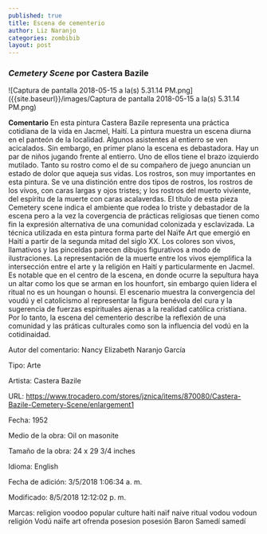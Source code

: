 ```yaml
---
published: true
title: Escena de cementerio
author: Liz Naranjo
categories: zombibib
layout: post
---
```


### _Cemetery Scene_ por Castera Bazile

![Captura de pantalla 2018-05-15 a la(s) 5.31.14 PM.png]({{site.baseurl}}/images/Captura de pantalla 2018-05-15 a la(s) 5.31.14 PM.png)



**Comentario**
En esta pintura Castera Bazile representa una práctica cotidiana de la vida en Jacmel, Haití. La pintura muestra un escena diurna en el panteón de la localidad. Algunos asistentes al entierro se ven acicalados. Sin embargo, en primer plano la escena es debastadora. Hay un par de niños jugando frente al entierro. Uno de ellos tiene el brazo izquierdo mutilado. Tanto su rostro como el de su compañero de juego anuncian un estado de dolor que aqueja sus vidas. Los rostros, son muy importantes en esta pintura. Se ve una distinción entre dos tipos de rostros, los rostros de los vivos, con caras largas y ojos tristes; y los rostros del muerto viviente, del espíritu de la muerte con caras acalaverdas. El título de esta pieza Cemetery scene indica el ambiente que rodea lo triste y debastador de la escena pero a la vez la covergencia de prácticas religiosas que tienen como fin la expresión alternativa de una comunidad colonizada y esclavizada. La técnica utilizada en esta pintura forma parte del Naïfe Art que emergió en Haití a partir de la segunda mitad del siglo XX. Los colores son vivos, llamativos y las pinceldas parecen dibujos figurativos a modo de ilustraciones. La representación de la muerte entre los vivos ejemplifica la intersección entre el arte y la religión en Haití y particularmente en Jacmel. Es notable que en el centro de la escena, en donde ocurre la sepultura haya un altar como los que se arman en los hounfort, sin embargo quien lidera el ritual no es un houngan o hounsi. El escenario muestra la convergencia del voudú y el catolicismo al representar la figura benévola del cura y la sugerencia de fuerzas espirituales ajenas a la realidad católica cristiana. Por lo tanto, la escena del cementerio describe la reflexión de una comunidad y las práticas culturales como son la influencia del vodú en la cotidinaidad.

Autor del comentario: Nancy Elizabeth Naranjo García

Tipo: Arte

Artista: Castera Bazile

URL: https://www.trocadero.com/stores/jznica/items/870080/Castera-Bazile-Cemetery-Scene/enlargement1

Fecha: 1952

Medio de la obra: Oil on masonite

Tamaño de la obra: 24 x 29 3/4 inches

Idioma: English

Fecha de adición: 3/5/2018 1:06:34 a. m.

Modificado: 8/5/2018 12:12:02 p. m.

Marcas: religion voodoo popular culture haiti naïf naive ritual vodou vodoun religión Vodú naïfe art ofrenda posesion posesión Baron Samedí samedí
